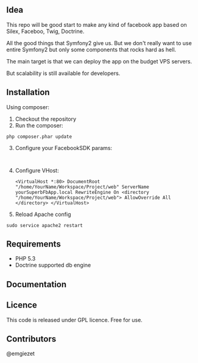 Idea
----------------
This repo will be good start to make any kind of facebook app based on Silex, Faceboo, Twig, Doctrine.

All the good things that Symfony2 give us. But we don't really want to use entire Symfony2 but only some components that rocks hard as hell.

The main target is that we can deploy the app on the budget VPS servers.

But scalability is still available for developers.


Installation
-----------------
Using composer:

1. Checkout the repository
2. Run the composer:

``
    php composer.phar update
``

3. Configure your FacebookSDK params:

``
``

4. Configure VHost:

    ``
    <VirtualHost *:80>
        DocumentRoot "/home/YourName/Workspace/Project/web"
        ServerName yourSuperbFbApp.local
        RewriteEngine On
        <directory "/home/YourName/Workspace/Project/web">
            AllowOverride All
        </directory>
    </VirtualHost>
    ``

5. Reload Apache config

``
    sudo service apache2 restart
``




Requirements
-----------------
* PHP 5.3
* Doctrine supported db engine

Documentation
------------------


Licence
-----------------

This code is released under GPL licence. Free for use.

Contributors
-----------------
@emgiezet

